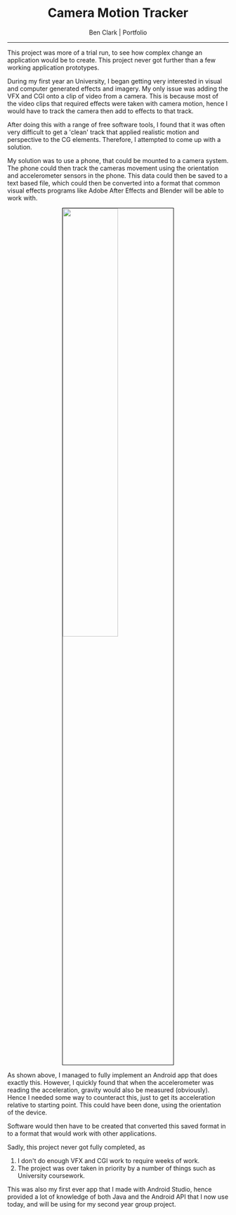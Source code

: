 <div style="text-align: center">
  <h1>Camera Motion Tracker</h1>
  <p>Ben Clark | Portfolio</p>
</div>

---

This project was more of a trial run, to see how complex change an application would be to create. This project never got further than a few working application prototypes.

During my first year an University, I began getting very interested in visual and computer generated effects and imagery. My only issue was adding the VFX and CGI onto a clip of video from a camera. This is because most of the video clips that required effects were taken with camera motion, hence I would have to track the camera then add to effects to that track. 

After doing this with a range of free software tools, I found that it was often very difficult to get a 'clean' track that applied realistic motion and perspective to the CG elements. Therefore, I attempted to come up with a solution.

My solution was to use a phone, that could be mounted to a camera system. The phone could then track the cameras movement using the orientation and accelerometer sensors in the phone. This data could then be saved to a text based file, which could then be converted into a format that common visual effects programs like Adobe After Effects and Blender will be able to work with.

<img style="border: 1px solid black; display: block; margin: auto; width: 50%" src="https://benclark158.github.io/docs/projects/imgs/Camera_Motion_Tracker_1.jpg">

As shown above, I managed to fully implement an Android app that does exactly this. However, I quickly found that when the accelerometer was reading the acceleration, gravity would also be measured (obviously). Hence I needed some way to counteract this, just to get its acceleration relative to starting point. This could have been done, using the orientation of the device. 

Software would then have to be created that converted this saved format in to a format that would work with other applications. 

Sadly, this project never got fully completed, as 
 1. I don't do enough VFX and CGI work to require weeks of work. 
 2. The project was over taken in priority by a number of things such as University coursework. 
 
This was also my first ever app that I made with Android Studio, hence provided a lot of knowledge of both Java and the Android API that I now use today, and will be using for my second year group project.